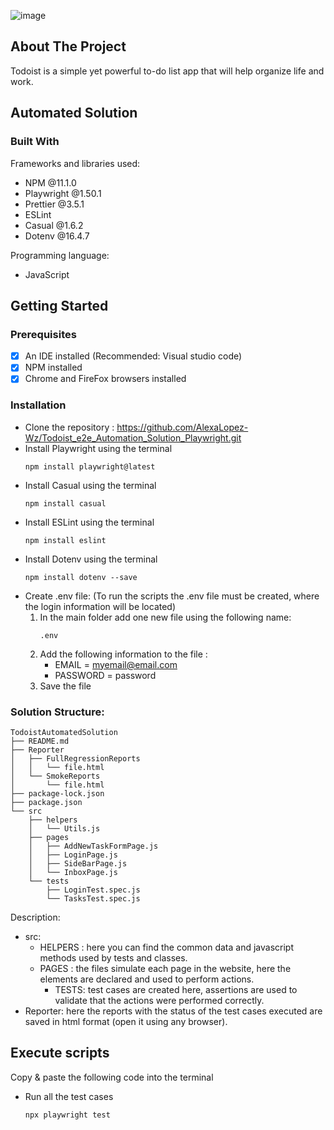 ![image](https://user-images.githubusercontent.com/92478365/138358383-120b04b1-77ce-4380-9a05-3bf2c15bf4eb.png)

<!-- ABOUT THE PROJECT -->

## About The Project

Todoist is a simple yet powerful to-do list app that will help organize life and work.

<!-- ABOUT THE AUTOMATION -->

## Automated Solution

### Built With

Frameworks and libraries used:

- NPM @11.1.0
- Playwright @1.50.1
- Prettier @3.5.1
- ESLint
- Casual @1.6.2
- Dotenv @16.4.7

Programming language:

- JavaScript

<!-- GETTING STARTED -->

## Getting Started

### Prerequisites

- [x] An IDE installed (Recommended: Visual studio code)
- [x] NPM installed
- [x] Chrome and FireFox browsers installed

### Installation

- Clone the repository : https://github.com/AlexaLopez-Wz/Todoist_e2e_Automation_Solution_Playwright.git
- Install Playwright using the terminal
  ```
  npm install playwright@latest
  ```
- Install Casual using the terminal
  ```
  npm install casual
  ```
- Install ESLint using the terminal
  ```
  npm install eslint
  ```
- Install Dotenv using the terminal
  ```
  npm install dotenv --save
  ```
- Create .env file: (To run the scripts the .env file must be created, where the login information will be located)
  1.  In the main folder add one new file using the following name:
      ```
      .env
      ```
  2.  Add the following information to the file :
      - EMAIL = myemail@email.com
      - PASSWORD = password
  3.  Save the file

### Solution Structure:

    TodoistAutomatedSolution
    ├── README.md
    ├── Reporter
    │   ├── FullRegressionReports
    │   │   └── file.html
    │   └── SmokeReports
    │       └── file.html
    ├── package-lock.json
    ├── package.json
    └── src
        ├── helpers
        │   └── Utils.js
        ├── pages
        │   ├── AddNewTaskFormPage.js
        │   ├── LoginPage.js
        │   ├── SideBarPage.js
        │   └── InboxPage.js
        └── tests
            ├── LoginTest.spec.js
            └── TasksTest.spec.js


Description:

- src:
  - HELPERS : here you can find the common data and javascript methods used by tests and classes.
  - PAGES : the files simulate each page in the website, here the elements are declared and used to perform actions.
    - TESTS: test cases are created here, assertions are used to validate that the actions were performed correctly.
- Reporter: here the reports with the status of the test cases executed are saved in html format (open it using any browser).

<!-- EXECUTING SCRIPTS  -->

## Execute scripts

Copy & paste the following code into the terminal

- Run all the test cases
  ```
  npx playwright test
  ```
